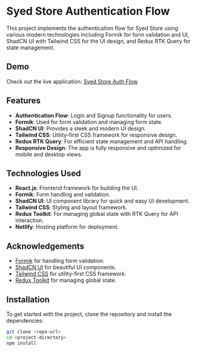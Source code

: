 # Syed Store Authentication Flow

This project implements the authentication flow for Syed Store using various modern technologies including Formik for form validation and UI, ShadCN UI with Tailwind CSS for the UI design, and Redux RTK Query for state management.

## Demo

Check out the live application: [Syed Store Auth Flow](https://syed-store-786.netlify.app/)

## Features

- **Authentication Flow**: Login and Signup functionality for users.
- **Formik**: Used for form validation and managing form state.
- **ShadCN UI**: Provides a sleek and modern UI design.
- **Tailwind CSS**: Utility-first CSS framework for responsive design.
- **Redux RTK Query**: For efficient state management and API handling.
- **Responsive Design**: The app is fully responsive and optimized for mobile and desktop views.

## Technologies Used

- **React.js**: Frontend framework for building the UI.
- **Formik**: Form handling and validation.
- **ShadCN UI**: UI component library for quick and easy UI development.
- **Tailwind CSS**: Styling and layout framework.
- **Redux Toolkit**: For managing global state with RTK Query for API interaction.
- **Netlify**: Hosting platform for deployment.

## Acknowledgements

- [Formik](https://formik.org/) for handling form validation.
- [ShadCN UI](https://ui.shadcn.dev/) for beautiful UI components.
- [Tailwind CSS](https://tailwindcss.com/) for utility-first CSS framework.
- [Redux Toolkit](https://redux-toolkit.js.org/) for managing global state.

## Installation

To get started with the project, clone the repository and install the dependencies:

```bash
git clone <repo-url>
cd <project-directory>
npm install
